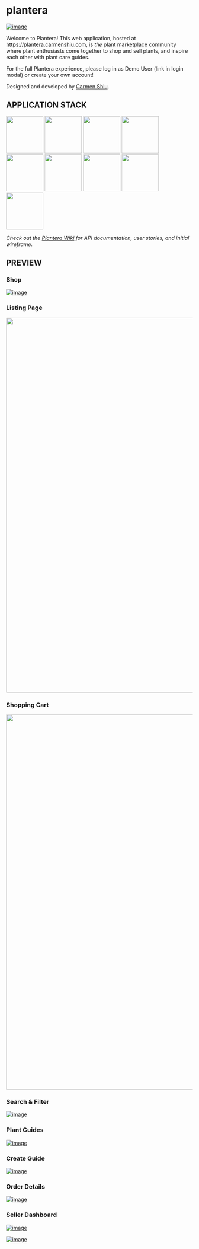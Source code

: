 # plantera
[![image](https://github.com/craftycarmen/plantera/assets/131481577/09d40289-75e0-464c-a12a-6c568c65d06e)](https://plantera.carmenshiu.com)

Welcome to Plantera! This web application, hosted at https://plantera.carmenshiu.com, is _the_ plant marketplace community where plant enthusiasts come together to shop and sell plants, and inspire each other with plant care guides.

For the full Plantera experience, please log in as Demo User (link in login modal) or create your own account!

Designed and developed by [Carmen Shiu](https://carmenshiu.com).



## APPLICATION STACK
<a href="https://expressjs.com/"><img src="https://github.com/craftycarmen/plantera/assets/131481577/0ac13221-ac27-4bfb-90ae-bb02e279ec38" width="100px"></a>
<a href="https://developer.mozilla.org/en-US/docs/Learn/Getting_started_with_the_web/JavaScript_basics"><img src="https://github.com/craftycarmen/plantera/assets/131481577/8181c817-608d-48c6-9117-dfc357813c3d" width="100px"></a>
<a href="https://www.postgresql.org/docs/"><img src="https://github.com/craftycarmen/plantera/assets/131481577/3dd6ef47-93dd-4e7f-b201-76fa37e395b2" width="100px"></a>
<a href="https://sequelize.org/"><img src="https://github.com/craftycarmen/plantera/assets/131481577/c026a9b0-5e54-42bf-871a-512af19d3409" width="100px"></a>
<a href="https://react.dev/"><img src="https://github.com/craftycarmen/plantera/assets/131481577/a10aa607-b55d-4a52-9bbc-705e5800109e" width="100px"></a>
<a href="https://redux.js.org/"><img src="https://github.com/craftycarmen/plantera/assets/131481577/ec0771e2-6dce-47c0-beff-104963cba36f" width="100px"></a>
<a href="https://developer.mozilla.org/en-US/docs/Web/HTML"><img src="https://github.com/craftycarmen/plantera/assets/131481577/9fd1971d-5485-4fe9-992a-81f763bd580b" width="100px"></a>
<a href="https://developer.mozilla.org/en-US/docs/Web/CSS"><img src="https://github.com/craftycarmen/plantera/assets/131481577/878d8bf4-aca9-48b2-bfa3-0021e2e1fbfb" width="100px"></a>
<a href="https://aws.amazon.com/"><img src="https://github.com/craftycarmen/plantera/assets/131481577/f3924820-96d9-40a7-9c99-f9905be3a1ee" width="100px"></a>


_Check out the [Plantera Wiki](https://github.com/craftycarmen/plantera/wiki) for API documentation, user stories, and initial wireframe._

## PREVIEW

### Shop

[![image](https://github.com/user-attachments/assets/0519f9ab-ea21-4421-9dc4-5d451e3e8575)](https://plantera.carmenshiu.com/listings)

### Listing Page
<a href="https://plantera.carmenshiu.com/listings/1"><img src="https://github.com/user-attachments/assets/9475851b-a2bf-4472-975f-03f3bfb333d7" width="1012px"></a>

### Shopping Cart
<img src="https://github.com/user-attachments/assets/596e7b89-feb1-4d8e-b7bd-57bb935e518e" width="1012px">

### Search & Filter
[![image](https://github.com/user-attachments/assets/fd8aa46c-a8a4-4568-8460-e76693f33f95)](https://plantera.carmenshiu.com/search?search=monstera)

### Plant Guides
[![image](https://github.com/craftycarmen/plantera/assets/131481577/b7f99746-dd16-407e-a9c8-0b1681402881)](https://plantera.carmenshiu.com/guides)

### Create Guide

[![image](https://github.com/craftycarmen/plantera/assets/131481577/d81017b0-cdf0-4036-bc6c-05a82e81fd03)](https://plantera.carmenshiu.com/guides/new)

### Order Details

[![image](https://github.com/craftycarmen/plantera/assets/131481577/6185a084-6b89-43be-add9-901ef20f8481)](https://plantera.carmenshiu.com/orders)

### Seller Dashboard
[![image](https://github.com/craftycarmen/plantera/assets/131481577/4595b836-5fe3-4887-9fac-98a3d496afc6)](https://plantera.carmenshiu.com/sell)

[![image](https://github.com/craftycarmen/plantera/assets/131481577/b2844c36-1f8b-4647-910a-a66ee131c11f)](https://plantera.carmenshiu.com/sell/orders)
